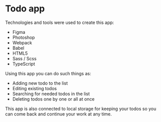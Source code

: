# Todo app

Technologies and tools were used to create this app:

- Figma
- Photoshop
- Webpack
- Babel
- HTML5
- Sass / Scss
- TypeScript

Using this app you can do such things as:

- Adding new todo to the list
- Editing existing todos
- Searching for needed todos in the list
- Deleting todos one by one or all at once

This app is also connected to local storage for keeping your todos so you can come back and continue your work at any time.
